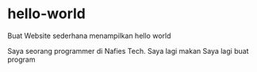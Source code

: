# hello-world
Buat Website sederhana menampilkan hello world

Saya seorang programmer di Nafies Tech.
Saya lagi makan
Saya lagi buat program